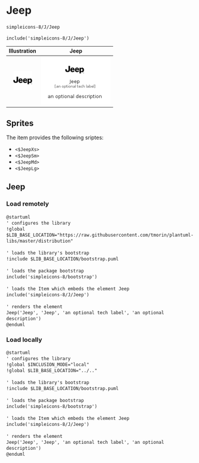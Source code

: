 # Jeep


```text
simpleicons-8/J/Jeep
```

```text
include('simpleicons-8/J/Jeep')
```



| Illustration | Jeep |
| :---: | :---: |
| ![illustration for Illustration](../../simpleicons-8/J/Jeep.png) | ![illustration for Jeep](../../simpleicons-8/J/Jeep.Local.png) |



## Sprites
The item provides the following sriptes:

- `<$JeepXs>`
- `<$JeepSm>`
- `<$JeepMd>`
- `<$JeepLg>`





## Jeep

### Load remotely
```plantuml
@startuml
' configures the library
!global $LIB_BASE_LOCATION="https://raw.githubusercontent.com/tmorin/plantuml-libs/master/distribution"

' loads the library's bootstrap
!include $LIB_BASE_LOCATION/bootstrap.puml

' loads the package bootstrap
include('simpleicons-8/bootstrap')

' loads the Item which embeds the element Jeep
include('simpleicons-8/J/Jeep')

' renders the element
Jeep('Jeep', 'Jeep', 'an optional tech label', 'an optional description')
@enduml
```

### Load locally
```plantuml
@startuml
' configures the library
!global $INCLUSION_MODE="local"
!global $LIB_BASE_LOCATION="../.."

' loads the library's bootstrap
!include $LIB_BASE_LOCATION/bootstrap.puml

' loads the package bootstrap
include('simpleicons-8/bootstrap')

' loads the Item which embeds the element Jeep
include('simpleicons-8/J/Jeep')

' renders the element
Jeep('Jeep', 'Jeep', 'an optional tech label', 'an optional description')
@enduml
```


